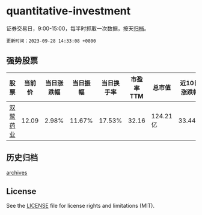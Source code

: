 # quantitative-investment

证券交易日，9:00-15:00，每半时抓取一次数据，按天[归档](archives)。

`更新时间：2023-09-28 14:33:08 +0800`

## 强势股票

|股票|当前价|当日涨跌幅|当日振幅|当日换手率|市盈率TTM|总市值|近10日涨跌幅|
|----|----|----|----|----|----|----|----|
|[双鹭药业](https://xueqiu.com/S/SZ002038)|12.09|2.98%|11.67%|17.53%|32.16|124.21亿|33.44%|

## 历史归档

[archives](archives)

## License

See the [LICENSE](LICENSE) file for license rights and limitations (MIT).
